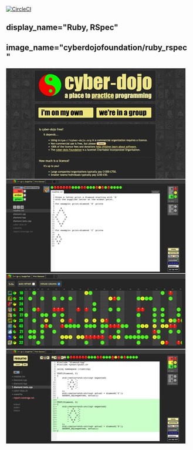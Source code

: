 [![CircleCI](https://circleci.com/gh/cyber-dojo-languages/ruby-rspec.svg?style=svg)](https://circleci.com/gh/cyber-dojo-languages/ruby-rspec)

## display_name="Ruby, RSpec"
## image_name="cyberdojofoundation/ruby_rspec"

![cyber-dojo.org home page](https://github.com/cyber-dojo/cyber-dojo/blob/master/shared/home_page_snapshot.png)